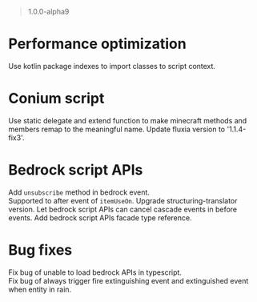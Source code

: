 > 1.0.0-alpha9

# Performance optimization
Use kotlin package indexes to import classes to script context.

# Conium script
Use static delegate and extend function to make minecraft methods and members remap to the meaningful name.
Update fluxia version to '1.1.4-fix3'.

# Bedrock script APIs
Add ``unsubscribe`` method in bedrock event.\
Supported to after event of ``itemUseOn``.
Upgrade structuring-translator version.
Let bedrock script APIs can cancel cascade events in before events.
Add bedrock script APIs facade type reference.

# Bug fixes
Fix bug of unable to load bedrock APIs in typescript.\
Fix bug of always trigger fire extinguishing event and extinguished event when entity in rain.